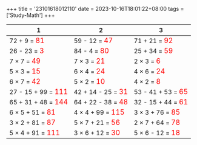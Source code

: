 +++ 
title = '23101618012110' 
date = 2023-10-16T18:01:22+08:00 
tags = ['Study-Math'] 
+++ 

1 | 2 | 3 
-- | -- | -- 
72 + 9 = <font color=red size=4>81</font> | 59 - 12 = <font color=red size=4>47</font> | 71 + 21 = <font color=red size=4>92</font> 
26 - 23 = <font color=red size=4>3</font> | 84 - 4 = <font color=red size=4>80</font> | 25 + 34 = <font color=red size=4>59</font> 
7 × 7 = <font color=red size=4>49</font> | 7 × 3 = <font color=red size=4>21</font> | 2 × 3 = <font color=red size=4>6</font> 
5 × 3 = <font color=red size=4>15</font> | 6 × 4 = <font color=red size=4>24</font> | 4 × 6 = <font color=red size=4>24</font> 
6 × 7 = <font color=red size=4>42</font> | 5 × 2 = <font color=red size=4>10</font> | 4 × 2 = <font color=red size=4>8</font> 
27 - 15 + 99 = <font color=red size=4>111</font> | 42 + 14 - 25 = <font color=red size=4>31</font> | 53 - 41 + 53 = <font color=red size=4>65</font> 
65 + 31 + 48 = <font color=red size=4>144</font> | 64 + 22 - 38 = <font color=red size=4>48</font> | 32 - 15 + 44 = <font color=red size=4>61</font> 
6 × 5 + 51 = <font color=red size=4>81</font> | 4 × 4 + 99 = <font color=red size=4>115</font> | 3 × 3 + 76 = <font color=red size=4>85</font> 
3 × 2 + 81 = <font color=red size=4>87</font> | 5 × 7 + 21 = <font color=red size=4>56</font> | 2 × 7 + 64 = <font color=red size=4>78</font> 
5 × 4 + 91 = <font color=red size=4>111</font> | 3 × 6 + 12 = <font color=red size=4>30</font> | 5 × 6 - 12 = <font color=red size=4>18</font> 

